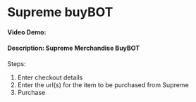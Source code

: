 # Supreme buyBOT
#### Video Demo:  <URL HERE>
#### Description: Supreme Merchandise BuyBOT<br>
Steps: <br>
1) Enter checkout details<br>
2) Enter the url(s) for the item to be purchased from Supreme<br>
3) Purchase<br>

